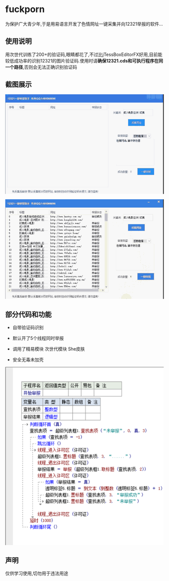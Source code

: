 # fuckporn

为保护广大青少年,于是用易语言开发了色情网址一键采集并向12321举报的软件... 

## 使用说明

用次世代训练了200+的验证码,眼睛都花了,不过比jTessBoxEditorFX好用,目前能较低成功率的识别12321的图片验证码.使用时请**确保12321.cds和可执行程序在同一个路径**,否则会无法正确识别验证码

## 截图展示

![展示图片](https://github.com/OFZFZS/fuckporn/blob/master/screenshot/1.gif?raw=true)


![展示图片](https://github.com/OFZFZS/fuckporn/blob/master/screenshot/2.gif?raw=true)

## 部分代码和功能

- 自带验证码识别

- 默认开了5个线程同时举报

- 调用了精易模块 次世代模块 She皮肤 

- 安全无毒未加壳



![展示图片](https://github.com/OFZFZS/fuckporn/blob/master/screenshot/code.png?raw=true)



## 声明

仅供学习使用,切勿用于违法用途
